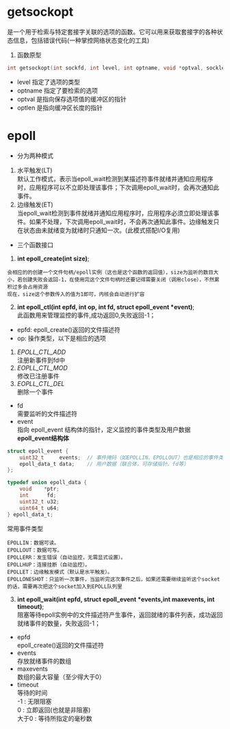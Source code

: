 # getsockopt
是一个用于检索与特定套接字关联的选项的函数。它可以用来获取套接字的各种状态信息，包括错误代码(一种掌控网络状态变化的工具)

1. 函数原型
```c
int getsockopt(int sockfd, int level, int optname, void *optval, socklen_t *optlen);
```
- level 指定了选项的类型
- optname 指定了要检索的选项
- optval 是指向保存选项值的缓冲区的指针
- optlen 是指向缓冲区长度的指针

# epoll
- 分为两种模式
1. 水平触发(LT)  
默认工作模式，表示当epoll_wait检测到某描述符事件就绪并通知应用程序时，应用程序可以不立即处理该事件；下次调用epoll_wait时，会再次通知此事件。
2. 边缘触发(ET)  
 当epoll_wait检测到事件就绪并通知应用程序时，应用程序必须立即处理该事件。如果不处理，下次调用epoll_wait时，不会再次通知此事件。边缘触发只在状态由未就绪变为就绪时只通知一次。(此模式搭配I/O复用)

- 三个函数接口  
1. **int epoll_create(int size)**;
```
会相应的的创建一个文件句柄/epoll实例（这也是这个函数的返回值），size为监听的数目大小，若创建失败会返回-1，在使用完这个文件句柄时还要记得需要关闭（调用close），不然累积过多会占用资源  
现在，size这个参数传入的值为1即可，内核会自动进行扩容
```  
2. **int epoll_ctl(int epfd, int op, int fd, struct epoll_event *event)**;  
此函数用来管理监控的事件,成功返回0,失败返回-1；
- epfd: epoll_create()返回的文件描述符
- op: 操作类型，以下是相应的选项 
1. *EPOLL_CTL_ADD*  
注册新事件到fd中  
2. *EOPLL_CTL_MOD*  
修改已注册事件  
3. *EOPLL_CTL_DEL*  
删除一个事件  
- fd  
需要监听的文件描述符  
- event  
指向 epoll_event 结构体的指针，定义监控的事件类型及用户数据  
**epoll_event结构体**
```c
struct epoll_event {
    uint32_t     events;  // 事件掩码（如EPOLLIN、EPOLLOUT）也是相应的事件类型
    epoll_data_t data;    // 用户数据（联合体，可存储指针、fd等）
};

typedef union epoll_data {
    void    *ptr;
    int      fd;
    uint32_t u32;
    uint64_t u64;
} epoll_data_t;  
```  
常用事件类型  
```
EPOLLIN：数据可读。
EPOLLOUT：数据可写。
EPOLLERR：发生错误（自动监控，无需显式设置）。
EPOLLHUP：连接挂断（自动监控）。
EPOLLET：边缘触发模式（默认是水平触发）。  
EPOLLONESHOT：只监听一次事件，当监听完这次事件之后，如果还需要继续监听这个socket的话，需要再次把这个socket加入到EPOLL队列里
```  
3. **int epoll_wait(int epfd, struct epoll_event *events,int maxevents, int timeout)**;   
阻塞等待epoll实例中的文件描述符产生事件，返回就绪的事件列表，成功返回就绪事件的数量，失败返回-1；  
- epfd  
epoll_create()返回的文件描述符  
- events  
存放就绪事件的数组  
- maxevents  
数组的最大容量（至少得大于0）  
- timeout  
等待的时间  
-1 : 无限阻塞  
 0 : 立即返回(也就是非阻塞)  
大于0 : 等待所指定的毫秒数  

